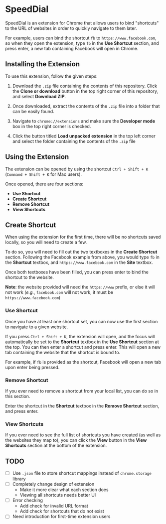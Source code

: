 # SpeedDial

SpeedDial is an extension for Chrome that allows users to bind "shortcuts" to the URL of websites in order to quickly navigate to them later.

For example, users can bind the shortcut `fb` to `https://www.facebook.com`, so when they open the extension, type `fb` in the **Use Shortcut** section, and press enter, a new tab containing Facebook will open in Chrome.

## Installing the Extension

To use this extension, follow the given steps:

1) Download the `.zip` file containing the contents of this repository. Click the **Clone or download** button in the top right corner of this repository, and select **Download ZIP**.

2) Once downloaded, extract the contents of the `.zip` file into a folder that can be easily found.

3) Navigate to `chrome://extensions` and make sure the **Developer mode** box in the top right corner is checked.

4) Click the button titled **Load unpacked extension** in the top left corner and select the folder containing the contents of the `.zip` file

## Using the Extension

The extension can be opened by using the shortcut `Ctrl + Shift + K` (`Command + Shift + K` for Mac users).

Once opened, there are four sections:

- **Use Shortcut**
- **Create Shortcut**
- **Remove Shortcut**
- **View Shortcuts**

## Create Shortcut

When using the extension for the first time, there will be no shortcuts saved locally, so you will need to create a few.

To do so, you will need to fill out the two textboxes in the **Create Shortcut** section. Following the Facebook example from above, you would type `fb` in the **Shortcut** textbox, and `https://www.facebook.com` in the **Site** textbox.

Once both textboxes have been filled, you can press enter to bind the shortcut to the website.

**Note**: the website provided will need the `https://www` prefix, or else it will not work (_e.g._, `facebook.com` will not work, it must be `https://www.facebook.com`)

### Use Shortcut

Once you have at least one shortcut set, you can now use the first section to navigate to a given website.

If you press `Ctrl + Shift + K`, the extension will open, and the focus will automatically be set to the **Shortcut** textbox in the **Use Shortcut** section at the top. You can then enter a shortcut and press enter. This will open a new tab containing the website that the shortcut is bound to.

For example, if `fb` is provided as the shortcut, Facebook will open a new tab upon enter being pressed.

### Remove Shortcut

If you ever need to remove a shortcut from your local list, you can do so in this section.

Enter the shortcut in the **Shortcut** textbox in the **Remove Shortcut** section, and press enter.

### View Shortcuts

If you ever need to see the full list of shortcuts you have created (as well as the websites they map to), you can click the **View** button in the **View Shortcuts** section at the bottom of the extension.

## TODO

- [ ] Use `.json` file to store shortcut mappings instead of `chrome.storage` library
- [ ] Completely change design of extension
    - Make it more clear what each section does
    - Viewing all shortcuts needs better UI
- [ ] Error checking
    - Add check for invalid URL format
    - Add check for shortcuts that do not exist
- [ ] Need introduction for first-time extension users